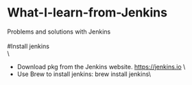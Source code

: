 # What-I-learn-from-Jenkins
Problems and solutions with Jenkins\
\
#Install jenkins\
\
- Download pkg from the Jenkins website. https://jenkins.io \
- Use Brew to install jenkins: brew install jenkins\

